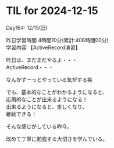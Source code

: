 # TIL for 2024-12-15
Day164: 12/15(日)<br>

昨日学習時間 4時間10分(累計:406時間00分)<br>
学習内容 【ActiveRecord演習】<br>

昨日は、まだまだやるよ・・・<br>
ActiveRecord・・・<br>

なんかずーっとやっている気がする笑<br>

でも、基本的なことがわかるようになると、<br>
応用的なことが出来るようになる！<br>
出来るようになると、楽しくなり、<br>
継続できる！<br>

そんな感じがしている昨今。<br>

改めて丁寧に勉強する大切さを学んでいる。<br>